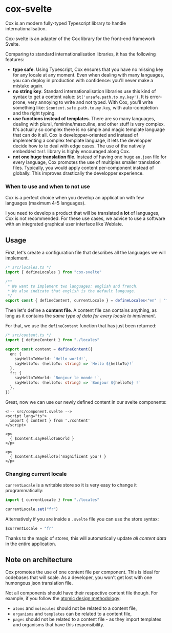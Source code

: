 # cox-svelte

Cox is an modern fully-typed Typescript library to handle internationalisation.

Cox-svelte is an adapter of the Cox library for the front-end framework Svelte.

Comparing to standard internationalisation libraries, it has the following features:

- **type safe**. Using Typescript, Cox ensures that you have no missing key for any locale at any moment. Even when dealing with many languages, you can deploy in production with confidence: you'll never make a mistake again.
- **no string key**. Standard internationalisation libraries use this kind of syntax to get a content value: `$t('unsafe.path.to.my.key')`. It is error-prone, very annoying to write and not typed. With Cox, you'll write something like: `$content.safe.path.to.my.key`, with auto-completion and the right typing.
- **use functions instead of templates**. There are so many languages, dealing with plural, feminine/masculine, and other stuff is very complex. It's actually so complex there is no simple and magic template language that can do it all. Cox is developper-oriented and instead of implementing a complex template language, it lets the developper decide how to to deal with edge cases. The use of the natively embedded `Intl` library is highly encouraged along Cox.
- **not one huge translation file**. Instead of having one huge `en.json` file for every language, Cox promotes the use of multiples smaller translation files. Typically, you would apply content per-component instead of globally. This improves drastically the developper experience.

### When to use and when to not use

Cox is a perfect choice when you develop an application with few languages (maximum 4-5 languages).

I you need to develop a product that will be translated **a lot** of languages, Cox is not recommended. For these use cases, we advice to use a software with an integrated graphical user interface like Weblate.

## Usage

First, let's create a configuration file that describes all the languages we will implement.

```ts
/* src/locales.ts */
import { defineLocales } from "cox-svelte"

/**
 * We want to implement two languages: english and french.
 * We also indicate that english is the default language.
 */
export const { defineContent, currentLocale } = defineLocales<"en" | "fr">("en")
```


Then let's define a **content file**. A content file can contains anything, as long as it contains the *same type of data for every locale to implement*.

For that, we use the `defineContent` function that has just been returned:

```ts
/* src/content.ts */
import { defineContent } from "./locales"

export const content = defineContent({
  en: {
    sayHelloToWorld: `Hello world!`,
    sayHelloTo: (helloTo: string) => `Hello ${helloTo}!`
  },
  fr: {
    sayHelloToWorld: `Bonjour le monde !`,
    sayHelloTo: (helloTo: string) => `Bonjour ${helloTo} !`
  },
})
```

Great, now we can use our newly defined content in our svelte components:

```svelte
<!-- src/component.svelte -->
<script lang="ts">
  import { content } from './content'
</script>

<p>
  { $content.sayHelloToWorld }
</p>

<p>
  { $content.sayHelloTo('magnificent you') }
</p>
```


### Changing current locale

`currentLocale` is a writable store so it is very easy to change it programmatically:

```ts
import { currentLocale } from "./locales"

currentLocale.set("fr")
```

Alternatively if you are inside a `.svelte` file you can use the store syntax:

```ts
$currentLocale = "fr"
```

Thanks to the magic of stores, this will automatically update *all content data* in the entire application.


## Note on architecture

Cox promotes the use of one content file per component. This is ideal for codebases that will scale. As a developer, you won't get lost with one humongous json translation file.

Not all components should have their respective content file though. For example, if you follow the [atomic design methodology](https://atomicdesign.bradfrost.com/chapter-2/):

- `atoms` and `molecules` should not be related to a content file,
- `organisms` and `templates` can be related to a content file,
- `pages` should not be related to a content file - as they import templates and organisms that have this responsibility.
